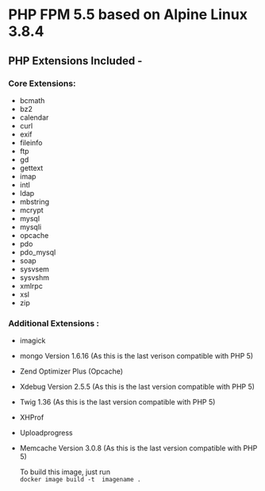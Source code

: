 # PHP FPM 5.5 based on Alpine Linux 3.8.4

## PHP Extensions Included -

### Core Extensions:

* bcmath
* bz2
* calendar
* curl
* exif
* fileinfo
* ftp
* gd
* gettext
* imap
* intl
* ldap
* mbstring
* mcrypt
* mysql
* mysqli
* opcache
* pdo
* pdo_mysql
* soap
* sysvsem
* sysvshm
* xmlrpc
* xsl
* zip

### Additional Extensions :

* imagick
* mongo Version 1.6.16 (As this is the last verison compatible with PHP 5)
* Zend Optimizer Plus (Opcache)
* Xdebug Version 2.5.5 (As this is the last version compatible with PHP 5)
* Twig 1.36 (As this is the last version compatible with PHP 5)
* XHProf
* Uploadprogress
* Memcache Version 3.0.8 (As this is the last version compatible with PHP 5)

  To build this image, just run  
```docker image build -t  imagename .```